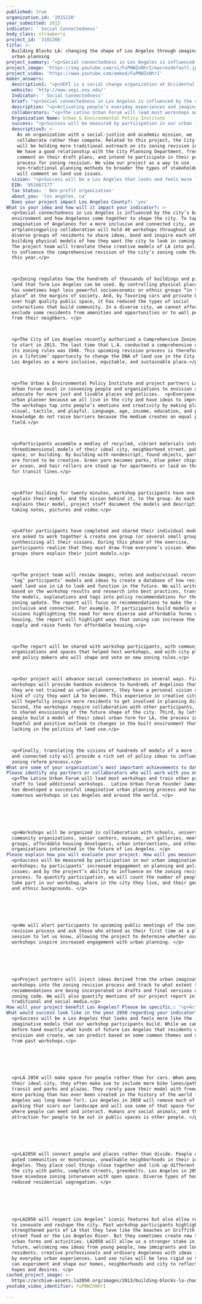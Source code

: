 ```yaml
---
published: true
organization_id: '2015220'
year_submitted: 2013
indicator: ' Social Connectedness'
body_class: strawberry
project_id: '3102266'
title: >-
  Building Blocks LA: changing the shape of Los Angeles through imaginative
  urban planning
project_summary: "<p>Social connectedness in Los Angeles is influenced by the city’s built environment and how Angelenos come together to shape the city. To tap into the imagination of Angelenos for a more inclusive and connected city, an art-planning-policy collaboration will hold 40 workshops throughout LA to allow diverse groups of residents to share ideas, bond and inspire each other by building physical models of how they want the city to look in coming decades. The project team will translate these creative models of LA into policy ideas to influence the comprehensive revision of the city’s zoning code that starts this year.</p>\r\n<p>Zoning regulates how the hundreds of thousands of buildings and pieces of land that form Los Angeles can be used. By controlling physical places, zoning has sometimes kept less powerful socioeconomic or ethnic groups “in their place” at the margins of society. And, by favoring cars and private backyards over high quality public space, it has reduced the types of social interactions that build community. In a diverse city, we cannot afford to exclude some residents from amenities and opportunities or to wall people off from their neighbors. </p>\r\n<p>The City of Los Angeles recently authorized a Comprehensive Zoning Revision to start in 2013. The last time that L.A. conducted a comprehensive update of its zoning rules was 1946. This upcoming revision process is therefore a ‘once in a lifetime’ opportunity to change the DNA of land use in the City and shape Los Angeles as a more inclusive, equitable, and sustainable place.</p>\r\n<p>The Urban & Environmental Policy Institute and project partners Latino Urban Forum excel in convening people and organizations to envision and advocate for more just and livable places and policies.  <p>Everyone can be an urban planner because we all live in the city and have ideas to improve it. The workshops tap into people’s emotions and creativity by making planning visual, tactile, and playful. Language, age, income, education, and planning knowledge do not raise barriers because the medium creates an equal playing field.</p>\r\n<p>Participants assemble a medley of recycled, vibrant materials into three-dimensional models of their ideal city, neighborhood street, public space, or building. By building with non-descript, found objects, participants are forced to be creative. Green yarn becomes parks, blue poker chips a river or ocean, and hair rollers are stood up for apartments or laid on their side for transit lines.</p>\r\n<p>After building for twenty minutes, workshop participants have one minute to explain their model, and the vision behind it, to the group. As each person explains their model, project staff document the models and descriptions by taking notes, pictures and video.</p>\r\n<p>After participants have completed and shared their individual models, they are asked to work together & create one group (or several small groups) model synthesizing all their visions. During this phase of the exercise, participants realize that they must draw from everyone’s vision. When done, groups share explain their joint models.</p>\r\n<p>The project team will review images, notes and audio/visual records and ‘tag’ participants’ models and ideas to create a database of how residents want land use in LA to look and function in the future. We will write a report based on the workshop results and research into best practices, translating the models, explanations and tags into policy recommendations for the city’s zoning update. The report will focus on recommendations to make the city more inclusive and connected. For example. If participants build models and share visions highlighting the need for more diverse and affordable forms of housing, the report will highlight ways that zoning can increase the housing supply and raise funds for affordable housing.</p>\r\n<p>The report will be shared with workshop participants, with community organizations and spaces that helped host workshops, and with city planners and policy makers who will shape and vote on new zoning rules.</p>\r\n<p>Our project will advance social connectedness in several ways. First, the workshops will provide hands-on evidence to hundreds of Angelinos that, even if they are not trained as urban planners, they have a personal vision of what kind of city they want LA to become. This experience in creative city building will hopefully inspire more residents to get involved in planning discussions. Second, the workshops require collaboration with other participants, leading to shared envisioning of the future shape of the city. Third, by letting people build a model of their ideal urban form for LA, the process inspires a hopeful and positive outlook to changes in the built environment that is often lacking in the politics of land use.</p>\r\n<p>Finally, translating the visions of hundreds of models of a more inclusive and connected city will provide a rich set of policy ideas to influence the zoning reform process.</p>"
project_image: 'https://img.youtube.com/vi/FuPNWZxNhrI/maxresdefault.jpg'
project_video: 'https://www.youtube.com/embed/FuPNWZxNhrI'
maker_answers:
  description1: "<p>UEPI is a social change organization at Occidental College that connects ideas and actions to create a more just, livable and green society. We focus on partnerships, research and policy advocacy in four areas: built-environment, food, globalization, and transportation.\r\nOur accomplishments include:</p> \r\n\r\n<p>•\tOrganizing the Progressive Los Angeles Network between 1998 – 2002 to develop a shared agenda between environmental, labor, housing, transportation and other advocates and progressive academics to influence city policy.</p> \r\n<p>•\tDeveloping a farm-to-school model starting in 1997 to expand markets for local farmers and improve nutrition at k-12 schools. Farm to School has grown into a national movement and UEPI has developed a farm-to-preschool approach to reach younger children.</p> \r\n<p>•\tOrganizing Arroyofest in 2003, the Los Angeles Bike Summit in 2009 and the Los Angeles Street Summit in 2010 to inspire greater collaborations among street advocates. </p> \r\n<p>•\tOrganizing students and parents in LAUSD around nutrition issues to help create and advocate for passage of the Soda Ban, Healthy Snacks Motions and Obesity Prevention Motion. </p> \r\n<p>•\tAssisting community partners in developing policy agenda to reduce pollution from ports, rail, trucking and warehouses.</p> \r\n<p>•\tHelping develop a proposal to legalize sidewalk food vending in Los Angeles</p> "
  website: 'http://www.uepi.oxy.edu/'
  Indicator: ' Social Connectedness'
  brief: "<p>Social connectedness in Los Angeles is influenced by the city’s built environment and how Angelenos come together to shape the city. To tap into the imagination of Angelenos for a more inclusive and connected city, an art-planning-policy collaboration will hold 40 workshops throughout LA to allow diverse groups of residents to share ideas, bond and inspire each other by building physical models of how they want the city to look in coming decades. The project team will translate these creative models of LA into policy ideas to influence the comprehensive revision of the city’s zoning code that starts this year.</p>\r\n<p>Zoning regulates how the hundreds of thousands of buildings and pieces of land that form Los Angeles can be used. By controlling physical places, zoning has sometimes kept less powerful socioeconomic or ethnic groups “in their place” at the margins of society. And, by favoring cars and private backyards over high quality public space, it has reduced the types of social interactions that build community. In a diverse city, we cannot afford to exclude some residents from amenities and opportunities or to wall people off from their neighbors. </p>\r\n<p>The City of Los Angeles recently authorized a Comprehensive Zoning Revision to start in 2013. The last time that L.A. conducted a comprehensive update of its zoning rules was 1946. This upcoming revision process is therefore a ‘once in a lifetime’ opportunity to change the DNA of land use in the City and shape Los Angeles as a more inclusive, equitable, and sustainable place.</p>\r\n<p>The Urban & Environmental Policy Institute and project partners Latino Urban Forum excel in convening people and organizations to envision and advocate for more just and livable places and policies.  <p>Everyone can be an urban planner because we all live in the city and have ideas to improve it. The workshops tap into people’s emotions and creativity by making planning visual, tactile, and playful. Language, age, income, education, and planning knowledge do not raise barriers because the medium creates an equal playing field.</p>\r\n<p>Participants assemble a medley of recycled, vibrant materials into three-dimensional models of their ideal city, neighborhood street, public space, or building. By building with non-descript, found objects, participants are forced to be creative. Green yarn becomes parks, blue poker chips a river or ocean, and hair rollers are stood up for apartments or laid on their side for transit lines.</p>\r\n<p>After building for twenty minutes, workshop participants have one minute to explain their model, and the vision behind it, to the group. As each person explains their model, project staff document the models and descriptions by taking notes, pictures and video.</p>\r\n<p>After participants have completed and shared their individual models, they are asked to work together & create one group (or several small groups) model synthesizing all their visions. During this phase of the exercise, participants realize that they must draw from everyone’s vision. When done, groups share explain their joint models.</p>\r\n<p>The project team will review images, notes and audio/visual records and ‘tag’ participants’ models and ideas to create a database of how residents want land use in LA to look and function in the future. We will write a report based on the workshop results and research into best practices, translating the models, explanations and tags into policy recommendations for the city’s zoning update. The report will focus on recommendations to make the city more inclusive and connected. For example. If participants build models and share visions highlighting the need for more diverse and affordable forms of housing, the report will highlight ways that zoning can increase the housing supply and raise funds for affordable housing.</p>\r\n<p>The report will be shared with workshop participants, with community organizations and spaces that helped host workshops, and with city planners and policy makers who will shape and vote on new zoning rules.</p>\r\n<p>Our project will advance social connectedness in several ways. First, the workshops will provide hands-on evidence to hundreds of Angelinos that, even if they are not trained as urban planners, they have a personal vision of what kind of city they want LA to become. This experience in creative city building will hopefully inspire more residents to get involved in planning discussions. Second, the workshops require collaboration with other participants, leading to shared envisioning of the future shape of the city. Third, by letting people build a model of their ideal urban form for LA, the process inspires a hopeful and positive outlook to changes in the built environment that is often lacking in the politics of land use.</p>\r\n<p>Finally, translating the visions of hundreds of models of a more inclusive and connected city will provide a rich set of policy ideas to influence the zoning reform process.</p>"
  description: "<p>Activating people’s everyday experiences and imaginations to promote zoning reform is a chance to promote land uses that reflect the reality and aspirations of contemporary Los Angeles. LA is a place with a diverse population, an expanding transit system, a need for more affordable housing, and young people who value urban energy and living. Los Angeles has been held back by suburban-oriented land use rules that promoted driving and separated people and places. Better zoning and land use can weave neighborhoods together and help us become a city with more connected, equitable and healthy communities; more diverse and affordable forms of housing; more sustainable infrastructure; and more vibrant and creative places and economic activity.</p>\r\n\r\n<p>Some zoning rules have had the effect of preventing lower income individuals and members of minority ethnic groups from living in places with more amenities, more economic opportunities and better schools. By excluding some social groups from the mainstream, land use rules contributed to clustering of poverty, unemployment and other challenges that have harmed communities for generations. </p>\r\n\r\n<p>They also keep the city divided by race and class. The Los Angeles Metropolitan region is as economically unequal as the Dominican Republic and residential segregation by income has increased in Los Angeles over the past 30 years.  </p>\r\n\r\n<p>Zoning rules make it difficult for informal dwellings and informal economic activities such as street vending to be legally integrated into the mainstream of society. Zoning for cars through minimum parking along with zoning that separates residences from jobs and businesses has made it more difficult for people to walk as part of their daily lives, reducing social interactions and use of public space.</p>\r\n\r\n<p>Improved zoning rules inspired by residents’ visions and models of a transformed city and research into best practices can help Los Angeles reach its potential. Better land use rules can:</p>\r\n<p>•\tMake streets and other public spaces into better places for socializing, strolling and civic engagement. </p>\r\n<p>•\tReduce driving, air pollution and greenhouse gas emissions</p>\r\n<p>•\tLegalize more diverse (and more affordable) types of housing in more places </p>\r\n<p>•\tLearn from and legalize culturally diverse uses of the city\r\n<p>•\tDevelop local food sources</p>\r\n<p>•\tAllow more experimentation with different ways of living and connecting in LA  </p>"
  collaborators: "<p>The Latino Urban Forum will lead most workshops and train other project staff to lead additional workshops.  Latino Urban Forum founder James Rojas has developed a successful imaginative urban planning process and has led numerous workshops in Los Angeles and around the world. </p>\r\n\r\n<p>Workshops will be organized in collaboration with schools, universities, community organizations, senior centers, museums, art galleries, meet up groups, affordable housing developers, urban interventions, and other organizations interested in the future of Los Angeles. </p>"
  Organization Name: Urban & Environmental Policy Institute
  success: "<p>Success will be measured by participation in our urban imagination workshops; by participants’ increased engagement on planning and policy issues; and by the project’s ability to influence on the zoning revision process. To quantify participation, we will count the number of people who take part in our workshop, where in the city they live, and their gender, age, and ethnic backgrounds. </p>\r\n\r\n<p>We will alert participants to upcoming public meetings of the zoning revision process and ask those who attend as their first time at a planning session to let us know, allowing the project to determine whether our workshops inspire increased engagement with urban planning. </p>\r\n\r\n<p>Project partners will inject ideas derived from the urban imagination workshops into the zoning revision process and track to what extent the key recommendations are being incorporated in drafts and final versions of the new zoning code. We will also quantify mentions of our project report in the traditional and social media.</p>"
  description3: >-
    As an organization with a social-justice and academic mission, we
    collaborate rather than compete. Related to this project, the City of LA
    will be holding more traditional outreach on its zoning revision initiative.
    We have a good relationship with the City Planning Department, frequently
    comment on their draft plans, and intend to participate in their public
    process for zoning revision. We view our project as a way to use
    non-traditional planning methods to broader the types of stakeholders who
    will comment on land use issues. 
  vision: "<p>Success will be a Los Angeles that looks and feels more like the imaginative models that our workshop participants build. While we cannot know before hand exactly what kinds of future Los Angeles that residents will envision and create, we can predict based on some common themes and values from past workshops.</p> \r\n\r\n<p>LA 2050 will make space for people rather than for cars. When people build their ideal city, they often make sue to include more bike lanes/paths and transit and parks and plazas. They rarely pave their model with freeways and more parking than has ever been created in the history of the world (which Los Angeles was long known for). Los Angeles in 2050 will remove much of the parking that scars our landscape and will use some of that space for places where people can meet and interact. Humans are social animals, and the main attraction for people to be out in public spaces is other people. </p> \r\n\r\n<p>LA2050 will connect people and places rather than divide. People don’t put gated communities or monotonous, unwalkable neighborhoods in their ideal Los Angeles. They place cool things close together and link up different parts of the city with paths, complete streets, greenbelts. Los Angeles in 2050 will have mixed-use zoning interwoven with open space. Diverse types of housing have reduced residential segregation. </p> \r\n\r\n<p>LA2050 will respect Los Angeles’ iconic features but also allow residents to innovate and reshape the city. Past workshop participants highlighted and strengthened parts of LA that they love- like the beaches or Griffith Park or street food or the Los Angeles River. But they sometimes create new types of urban forms and activities. LA2050 will allow us a stronger stake in its future, welcoming new ideas from young people, new immigrants and long time residents, creative professionals and ordinary Angelenos with ideas inspired by everyday urban experiences. Land use rules will be less rigid so that we can experiment and shape our homes, neighborhoods and city to reflect our hopes and desires. </p> "
  EIN: '951667177'
  Tax Status: ' Non-profit organization'
  about_you: 'los angeles, ca'
  Does your project impact Los Angeles County?: 'yes'
What is your idea and how will it impact your indicator?: >-
  <p>Social connectedness in Los Angeles is influenced by the city’s built
  environment and how Angelenos come together to shape the city. To tap into the
  imagination of Angelenos for a more inclusive and connected city, an
  artplanningpolicy collaboration will hold 40 workshops throughout LA to allow
  diverse groups of residents to share ideas, bond and inspire each other by
  building physical models of how they want the city to look in coming decades.
  The project team will translate these creative models of LA into policy ideas
  to influence the comprehensive revision of the city’s zoning code that starts
  this year.</p>



  <p>Zoning regulates how the hundreds of thousands of buildings and pieces of
  land that form Los Angeles can be used. By controlling physical places, zoning
  has sometimes kept less powerful socioeconomic or ethnic groups “in their
  place” at the margins of society. And, by favoring cars and private backyards
  over high quality public space, it has reduced the types of social
  interactions that build community. In a diverse city, we cannot afford to
  exclude some residents from amenities and opportunities or to wall people off
  from their neighbors. </p>



  <p>The City of Los Angeles recently authorized a Comprehensive Zoning Revision
  to start in 2013. The last time that L.A. conducted a comprehensive update of
  its zoning rules was 1946. This upcoming revision process is therefore a ‘once
  in a lifetime’ opportunity to change the DNA of land use in the City and shape
  Los Angeles as a more inclusive, equitable, and sustainable place.</p>



  <p>The Urban & Environmental Policy Institute and project partners Latino
  Urban Forum excel in convening people and organizations to envision and
  advocate for more just and livable places and policies.  <p>Everyone can be an
  urban planner because we all live in the city and have ideas to improve it.
  The workshops tap into people’s emotions and creativity by making planning
  visual, tactile, and playful. Language, age, income, education, and planning
  knowledge do not raise barriers because the medium creates an equal playing
  field.</p>



  <p>Participants assemble a medley of recycled, vibrant materials into
  threedimensional models of their ideal city, neighborhood street, public
  space, or building. By building with nondescript, found objects, participants
  are forced to be creative. Green yarn becomes parks, blue poker chips a river
  or ocean, and hair rollers are stood up for apartments or laid on their side
  for transit lines.</p>



  <p>After building for twenty minutes, workshop participants have one minute to
  explain their model, and the vision behind it, to the group. As each person
  explains their model, project staff document the models and descriptions by
  taking notes, pictures and video.</p>



  <p>After participants have completed and shared their individual models, they
  are asked to work together & create one group (or several small groups) model
  synthesizing all their visions. During this phase of the exercise,
  participants realize that they must draw from everyone’s vision. When done,
  groups share explain their joint models.</p>



  <p>The project team will review images, notes and audio/visual records and
  ‘tag’ participants’ models and ideas to create a database of how residents
  want land use in LA to look and function in the future. We will write a report
  based on the workshop results and research into best practices, translating
  the models, explanations and tags into policy recommendations for the city’s
  zoning update. The report will focus on recommendations to make the city more
  inclusive and connected. For example. If participants build models and share
  visions highlighting the need for more diverse and affordable forms of
  housing, the report will highlight ways that zoning can increase the housing
  supply and raise funds for affordable housing.</p>



  <p>The report will be shared with workshop participants, with community
  organizations and spaces that helped host workshops, and with city planners
  and policy makers who will shape and vote on new zoning rules.</p>



  <p>Our project will advance social connectedness in several ways. First, the
  workshops will provide handson evidence to hundreds of Angelinos that, even if
  they are not trained as urban planners, they have a personal vision of what
  kind of city they want LA to become. This experience in creative city building
  will hopefully inspire more residents to get involved in planning discussions.
  Second, the workshops require collaboration with other participants, leading
  to shared envisioning of the future shape of the city. Third, by letting
  people build a model of their ideal urban form for LA, the process inspires a
  hopeful and positive outlook to changes in the built environment that is often
  lacking in the politics of land use.</p>



  <p>Finally, translating the visions of hundreds of models of a more inclusive
  and connected city will provide a rich set of policy ideas to influence the
  zoning reform process.</p>
What are some of your organization’s most important achievements to date?: "<p>UEPI is a social change organization at Occidental College that connects ideas and actions to create a more just, livable and green society. We focus on partnerships, research and policy advocacy in four areas: builtenvironment, food, globalization, and transportation.\n\n\nOur accomplishments include:</p> \n\n\n\n\n\n<p>*\tOrganizing the Progressive Los Angeles Network between 1998 — 2002 to develop a shared agenda between environmental, labor, housing, transportation and other advocates and progressive academics to influence city policy.</p> \n\n\n<p>*\tDeveloping a farmtoschool model starting in 1997 to expand markets for local farmers and improve nutrition at k12 schools. Farm to School has grown into a national movement and UEPI has developed a farmtopreschool approach to reach younger children.</p> \n\n\n<p>*\tOrganizing Arroyofest in 2003, the Los Angeles Bike Summit in 2009 and the Los Angeles Street Summit in 2010 to inspire greater collaborations among street advocates. </p> \n\n\n<p>*\tOrganizing students and parents in LAUSD around nutrition issues to help create and advocate for passage of the Soda Ban, Healthy Snacks Motions and Obesity Prevention Motion. </p> \n\n\n<p>*\tAssisting community partners in developing policy agenda to reduce pollution from ports, rail, trucking and warehouses.</p> \n\n\n<p>*\tHelping develop a proposal to legalize sidewalk food vending in Los Angeles</p> "
Please identify any partners or collaborators who will work with you on this project.: >-
  <p>The Latino Urban Forum will lead most workshops and train other project
  staff to lead additional workshops.  Latino Urban Forum founder James Rojas
  has developed a successful imaginative urban planning process and has led
  numerous workshops in Los Angeles and around the world. </p>






  <p>Workshops will be organized in collaboration with schools, universities,
  community organizations, senior centers, museums, art galleries, meet up
  groups, affordable housing developers, urban interventions, and other
  organizations interested in the future of Los Angeles. </p>
Please explain how you will evaluate your project. How will you measure success?: >-
  <p>Success will be measured by participation in our urban imagination
  workshops; by participants’ increased engagement on planning and policy
  issues; and by the project’s ability to influence on the zoning revision
  process. To quantify participation, we will count the number of people who
  take part in our workshop, where in the city they live, and their gender, age,
  and ethnic backgrounds. </p>






  <p>We will alert participants to upcoming public meetings of the zoning
  revision process and ask those who attend as their first time at a planning
  session to let us know, allowing the project to determine whether our
  workshops inspire increased engagement with urban planning. </p>






  <p>Project partners will inject ideas derived from the urban imagination
  workshops into the zoning revision process and track to what extent the key
  recommendations are being incorporated in drafts and final versions of the new
  zoning code. We will also quantify mentions of our project report in the
  traditional and social media.</p>
How will your project benefit Los Angeles? Please be specific.: "<p>Activating people’s everyday experiences and imaginations to promote zoning reform is a chance to promote land uses that reflect the reality and aspirations of contemporary Los Angeles. LA is a place with a diverse population, an expanding transit system, a need for more affordable housing, and young people who value urban energy and living. Los Angeles has been held back by suburbanoriented land use rules that promoted driving and separated people and places. Better zoning and land use can weave neighborhoods together and help us become a city with more connected, equitable and healthy communities; more diverse and affordable forms of housing; more sustainable infrastructure; and more vibrant and creative places and economic activity.</p>\n\n\n\n\n\n<p>Some zoning rules have had the effect of preventing lower income individuals and members of minority ethnic groups from living in places with more amenities, more economic opportunities and better schools. By excluding some social groups from the mainstream, land use rules contributed to clustering of poverty, unemployment and other challenges that have harmed communities for generations. </p>\n\n\n\n\n\n<p>They also keep the city divided by race and class. The Los Angeles Metropolitan region is as economically unequal as the Dominican Republic and residential segregation by income has increased in Los Angeles over the past 30 years.  </p>\n\n\n\n\n\n<p>Zoning rules make it difficult for informal dwellings and informal economic activities such as street vending to be legally integrated into the mainstream of society. Zoning for cars through minimum parking along with zoning that separates residences from jobs and businesses has made it more difficult for people to walk as part of their daily lives, reducing social interactions and use of public space.</p>\n\n\n\n\n\n<p>Improved zoning rules inspired by residents’ visions and models of a transformed city and research into best practices can help Los Angeles reach its potential. Better land use rules can:</p>\n\n\n<p>*\tMake streets and other public spaces into better places for socializing, strolling and civic engagement. </p>\n\n\n<p>*\tReduce driving, air pollution and greenhouse gas emissions</p>\n\n\n<p>*\tLegalize more diverse (and more affordable) types of housing in more places </p>\n\n\n<p>*\tLearn from and legalize culturally diverse uses of the city\n\n\n<p>*\tDevelop local food sources</p>\n\n\n<p>*\tAllow more experimentation with different ways of living and connecting in LA  </p>"
What would success look like in the year 2050 regarding your indicator?: >-
  <p>Success will be a Los Angeles that looks and feels more like the
  imaginative models that our workshop participants build. While we cannot know
  before hand exactly what kinds of future Los Angeles that residents will
  envision and create, we can predict based on some common themes and values
  from past workshops.</p> 






  <p>LA 2050 will make space for people rather than for cars. When people build
  their ideal city, they often make sue to include more bike lanes/paths and
  transit and parks and plazas. They rarely pave their model with freeways and
  more parking than has ever been created in the history of the world (which Los
  Angeles was long known for). Los Angeles in 2050 will remove much of the
  parking that scars our landscape and will use some of that space for places
  where people can meet and interact. Humans are social animals, and the main
  attraction for people to be out in public spaces is other people. </p> 






  <p>LA2050 will connect people and places rather than divide. People don’t put
  gated communities or monotonous, unwalkable neighborhoods in their ideal Los
  Angeles. They place cool things close together and link up different parts of
  the city with paths, complete streets, greenbelts. Los Angeles in 2050 will
  have mixeduse zoning interwoven with open space. Diverse types of housing have
  reduced residential segregation. </p> 






  <p>LA2050 will respect Los Angeles’ iconic features but also allow residents
  to innovate and reshape the city. Past workshop participants highlighted and
  strengthened parts of LA that they love like the beaches or Griffith Park or
  street food or the Los Angeles River. But they sometimes create new types of
  urban forms and activities. LA2050 will allow us a stronger stake in its
  future, welcoming new ideas from young people, new immigrants and long time
  residents, creative professionals and ordinary Angelenos with ideas inspired
  by everyday urban experiences. Land use rules will be less rigid so that we
  can experiment and shape our homes, neighborhoods and city to reflect our
  hopes and desires. </p> 
cached_project_image: >-
  https://archive-assets.la2050.org/images/2013/building-blocks-la-changing-the-shape-of-los-angeles-through-imaginative-urban-planning/img.youtube.com/vi/FuPNWZxNhrI/maxresdefault.jpg
youtube_video_identifier: FuPNWZxNhrI

---
```

